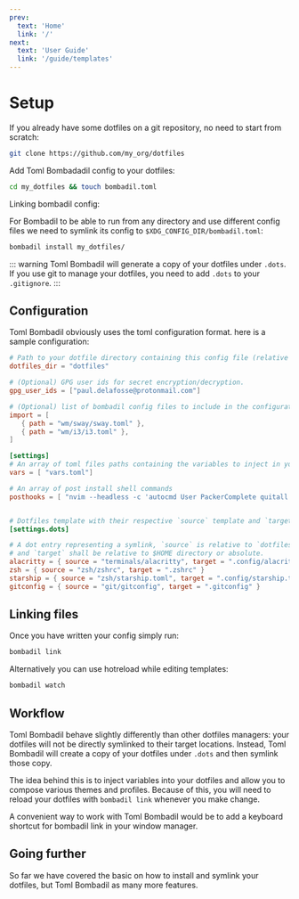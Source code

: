 ```yaml
---
prev:
  text: 'Home'
  link: '/'
next:
  text: 'User Guide'
  link: '/guide/templates'
---
```


# Setup

If you already have some dotfiles on a git repository, no need to start from scratch:

   ```bash
  git clone https://github.com/my_org/dotfiles
   ```

Add Toml Bombadadil config to your dotfiles:

```bash
cd my_dotfiles && touch bombadil.toml
```

Linking bombadil config:

For Bombadil to be able to run from any directory and use different config files we need to symlink 
its config to `$XDG_CONFIG_DIR/bombadil.toml`:

```bash
bombadil install my_dotfiles/
```

::: warning
Toml Bombadil will generate a copy of your dotfiles under `.dots`. If you use git to manage your dotfiles, 
you need to add `.dots` to your `.gitignore`.
:::
    
## Configuration

Toml Bombadil obviously uses the toml configuration format. 
here is a sample configuration:

```toml
# Path to your dotfile directory containing this config file (relative to $HOME). 
dotfiles_dir = "dotfiles"

# (Optional) GPG user ids for secret encryption/decryption.
gpg_user_ids = ["paul.delafosse@protonmail.com"]

# (Optional) list of bombadil config files to include in the configuration. 
import = [
   { path = "wm/sway/sway.toml" },
   { path = "wm/i3/i3.toml" },
]

[settings]
# An array of toml files paths containing the variables to inject in your templatized dotfiles.
vars = [ "vars.toml"]

# An array of post install shell commands
posthooks = [ "nvim --headless -c 'autocmd User PackerComplete quitall' -c 'PackerSync'" ]


# Dotfiles template with their respective `source` template and `target` directories.
[settings.dots]

# A dot entry representing a symlink, `source` is relative to `dotfiles_dir`
# and `target` shall be relative to $HOME directory or absolute.
alacritty = { source = "terminals/alacritty", target = ".config/alacritty" }
zsh = { source = "zsh/zshrc", target = ".zshrc" }
starship = { source = "zsh/starship.toml", target = ".config/starship.toml" }
gitconfig = { source = "git/gitconfig", target = ".gitconfig" }
```

## Linking files

Once you have written your config simply run: 

```bash
bombadil link
```

Alternatively you can use hotreload while editing templates: 
```bash
bombadil watch
```

## Workflow

Toml Bombadil behave slightly differently than other dotfiles managers: 
your dotfiles will not be directly symlinked to their target locations. 
Instead, Toml Bombadil will create a copy of your dotfiles under `.dots` 
and then symlink those copy.

The idea behind this is to inject variables into your dotfiles and allow 
you to compose various themes and profiles. 
Because of this, you will need to reload your dotfiles with `bombadil link` 
whenever you make change.

A convenient way to work with Toml Bombadil would be to add a keyboard shortcut 
for bombadil link in your window manager.

## Going further

So far we have covered the basic on how to install and symlink your dotfiles, 
but Toml Bombadil as many more features.
